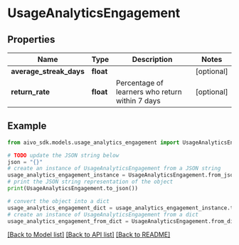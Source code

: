 # UsageAnalyticsEngagement

## Properties

Name | Type | Description | Notes
------------ | ------------- | ------------- | -------------
**average_streak_days** | **float** |  | [optional]
**return_rate** | **float** | Percentage of learners who return within 7 days | [optional]

## Example

```python
from aivo_sdk.models.usage_analytics_engagement import UsageAnalyticsEngagement

# TODO update the JSON string below
json = "{}"
# create an instance of UsageAnalyticsEngagement from a JSON string
usage_analytics_engagement_instance = UsageAnalyticsEngagement.from_json(json)
# print the JSON string representation of the object
print(UsageAnalyticsEngagement.to_json())

# convert the object into a dict
usage_analytics_engagement_dict = usage_analytics_engagement_instance.to_dict()
# create an instance of UsageAnalyticsEngagement from a dict
usage_analytics_engagement_from_dict = UsageAnalyticsEngagement.from_dict(usage_analytics_engagement_dict)
```

[[Back to Model list]](../README.md#documentation-for-models) [[Back to API list]](../README.md#documentation-for-api-endpoints) [[Back to README]](../README.md)
